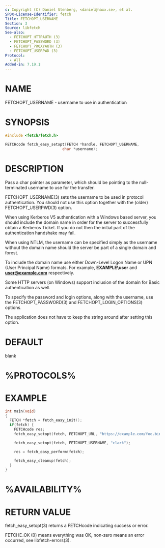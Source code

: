 ```yaml
---
c: Copyright (C) Daniel Stenberg, <daniel@haxx.se>, et al.
SPDX-License-Identifier: fetch
Title: FETCHOPT_USERNAME
Section: 3
Source: libfetch
See-also:
  - FETCHOPT_HTTPAUTH (3)
  - FETCHOPT_PASSWORD (3)
  - FETCHOPT_PROXYAUTH (3)
  - FETCHOPT_USERPWD (3)
Protocol:
  - All
Added-in: 7.19.1
---
```


# NAME

FETCHOPT_USERNAME - username to use in authentication

# SYNOPSIS

~~~c
#include <fetch/fetch.h>

FETCHcode fetch_easy_setopt(FETCH *handle, FETCHOPT_USERNAME,
                          char *username);
~~~

# DESCRIPTION

Pass a char pointer as parameter, which should be pointing to the
null-terminated username to use for the transfer.

FETCHOPT_USERNAME(3) sets the username to be used in protocol
authentication. You should not use this option together with the (older)
FETCHOPT_USERPWD(3) option.

When using Kerberos V5 authentication with a Windows based server, you should
include the domain name in order for the server to successfully obtain a
Kerberos Ticket. If you do not then the initial part of the authentication
handshake may fail.

When using NTLM, the username can be specified simply as the username without
the domain name should the server be part of a single domain and forest.

To include the domain name use either Down-Level Logon Name or UPN (User
Principal Name) formats. For example, **EXAMPLE\user** and
**user@example.com** respectively.

Some HTTP servers (on Windows) support inclusion of the domain for Basic
authentication as well.

To specify the password and login options, along with the username, use the
FETCHOPT_PASSWORD(3) and FETCHOPT_LOGIN_OPTIONS(3) options.

The application does not have to keep the string around after setting this
option.

# DEFAULT

blank

# %PROTOCOLS%

# EXAMPLE

~~~c
int main(void)
{
  FETCH *fetch = fetch_easy_init();
  if(fetch) {
    FETCHcode res;
    fetch_easy_setopt(fetch, FETCHOPT_URL, "https://example.com/foo.bin");

    fetch_easy_setopt(fetch, FETCHOPT_USERNAME, "clark");

    res = fetch_easy_perform(fetch);

    fetch_easy_cleanup(fetch);
  }
}
~~~

# %AVAILABILITY%

# RETURN VALUE

fetch_easy_setopt(3) returns a FETCHcode indicating success or error.

FETCHE_OK (0) means everything was OK, non-zero means an error occurred, see
libfetch-errors(3).

